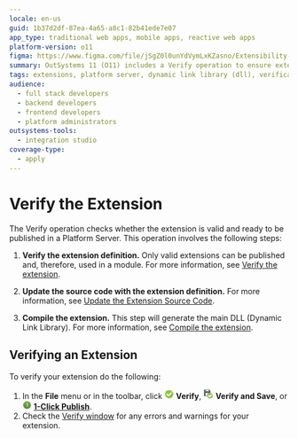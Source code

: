 ```yaml
---
locale: en-us
guid: 1b37d2df-87ea-4a65-a8c1-82b41ede7e07
app_type: traditional web apps, mobile apps, reactive web apps
platform-version: o11
figma: https://www.figma.com/file/jSgZ0l0unYdVymLxKZasno/Extensibility-and-Integration?type=design&node-id=3387%3A2064&mode=design&t=187UAgmZTPxcY0ZG-1
summary: OutSystems 11 (O11) includes a Verify operation to ensure extensions are valid and ready for publication on a Platform Server.
tags: extensions, platform server, dynamic link library (dll), verification process, integration studio
audience:
  - full stack developers
  - backend developers
  - frontend developers
  - platform administrators
outsystems-tools:
  - integration studio
coverage-type:
  - apply
---
```


# Verify the Extension

The Verify operation checks whether the extension is valid and ready to be published in a Platform Server. This operation involves the following steps:

1. **Verify the extension definition.** Only valid extensions can be published and, therefore, used in a module. For more information, see [Verify the extension](<extension-verify-definition.md>).

1. **Update the source code with the extension definition.** For more information, see [Update the Extension Source Code](<extension-update-source-code.md>).

1. **Compile the extension.** This step will generate the main DLL (Dynamic Link Library). For more information, see [Compile the extension](<extension-compile.md>).

## Verifying an Extension

To verify your extension do the following:
  
1. In the **File** menu or in the toolbar, click ![Icon for validating an extension in the File menu or toolbar](images/validate.png "Validate Extension") **Verify**, ![Icon for the Verify and Save option for an extension](images/verify-save-icon.png "Verify and Save Extension") **Verify and Save**, or ![Icon for the 1-Click Publish option for an extension](images/1-click-publish-icon.png "1-Click Publish Extension") [**1-Click Publish**](<extension-1-cp.md>).
1. Check the [Verify window](<../../../ref/integration-studio/menu/file/extension-verify-window.md>) for any errors and warnings for your extension.
